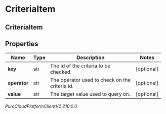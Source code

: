 # CriteriaItem

## CriteriaItem

## Properties

|Name | Type | Description | Notes|
|------------ | ------------- | ------------- | -------------|
| **key** | str | The id of the criteria to be checked. | [optional] |
| **operator** | str | The operator used to check on the criteria id. | [optional] |
| **value** | str | The target value used to query on. | [optional] |



_PureCloudPlatformClientV2 210.0.0_

